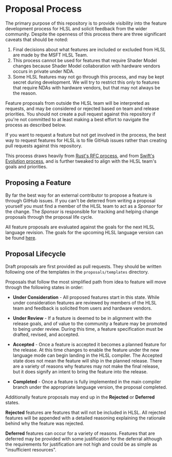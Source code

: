 # Proposal Process

The primary purpose of this repository is to provide visibility into the feature
development process for HLSL and solicit feedback from the wider community.
Despite the openness of this process there are three significant caveats that
should be noted:

1. Final decisions about what features are included or excluded from HLSL are
  made by the MSFT HLSL Team.
2. This process cannot be used for features that require Shader Model changes
  because Shader Model collaboration with hardware vendors occurs in private
  under NDA.
3. Some HLSL features may not go through this process, and may be kept secret
  during development. We will try to restrict this only to features that require
  NDAs with hardware vendors, but that may not always be the reason.

Feature proposals from outside the HLSL team will be interpreted as requests,
and may be considered or rejected based on team and release priorities. You
should not create a pull request against this repository if you're not committed
to at least making a best effort to navigate the process as described below.

If you want to request a feature but not get involved in the process, the best
way to request features for HLSL is to file GitHub issues rather than creating
pull requests against this repository.

This process draws heavily from
[Rust's RFC process](https://github.com/rust-lang/rfcs), and from
[Swift's Evolution process](https://github.com/apple/swift-evolution/), and is
further tweaked to align with the HLSL team's goals and priorities.

## Proposing a Feature

By far the best way for an external contributor to propose a feature is through
GitHub issues. If you can't be deterred from writing a proposal yourself you
must find a member of the HLSL team to act as a _Sponsor_ for the change. The
_Sponsor_ is responsible for tracking and helping change proposals through the
proposal life cycle.

All feature proposals are evaluated against the goals for the next HLSL language
revision. The goals for the upcoming HLSL language version can be found
[here](HLSL202x.md).

## Proposal Lifecycle

Draft proposals are first provided as pull requests. They should be written
following one of the templates in the `proposals/templates` directory.

Proposals that follow the most simplified path from idea to feature will move
through the following states in order:

* **Under Consideration** - All proposed features start in this state. While
  under consideration features are reviewed by members of the HLSL team and
  feedback is solicited from users and hardware vendors.

* **Under Review** - If a feature is deemed to be in alignment with the release
  goals, and of value to the community a feature may be promoted to being under
  review. During this time, a feature specification must be drafted, revised,
  and accepted.

* **Accepted** - Once a feature is accepted it becomes a planned feature for the
  release. At this time changes to enable the feature under the new language
  mode can begin landing in the HLSL compiler. The Accepted state does not mean
  the feature will ship in the planned release. There are a variety of reasons
  why features may not make the final release, but it does signify an intent to
  bring the feature into the release.

* **Completed** - Once a feature is fully implemented in the main compiler
  branch under the appropriate language version, the proposal completed.

Additionally feature proposals may end up in the **Rejected** or **Deferred**
states.

**Rejected** features are features that will not be included in HLSL. All
rejected features will be appended with a detailed reasoning explaining the
rationale behind why the feature was rejected.

**Deferred** features can occur for a variety of reasons. Features that are
deferred may be provided with some justification for the deferral although the
requirements for justification are not high and could be as simple as
"insufficient resources".
